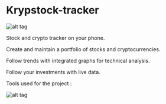 # Krypstock-tracker

![alt tag](https://res.cloudinary.com/tennam/image/upload/v1619779521/Propulsion/Group_1.png)

Stock and crypto tracker on your phone.


Create and maintain a portfolio of stocks and cryptocurrencies.


Follow trends with integrated graphs for technical analysis.


Follow your investments with live data.

Tools used for the project :

![alt tag](https://res.cloudinary.com/tennam/image/upload/v1619779443/Propulsion/tools.png)
